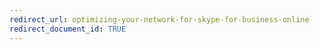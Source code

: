 ```yaml
---
redirect_url: optimizing-your-network-for-skype-for-business-online
redirect_document_id: TRUE 
---
```

